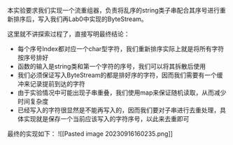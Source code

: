 本实验要求我们实现一个流重组器，负责将乱序的string类子串配合其序号进行重新排序后，写入我们再Lab0中实现的ByteStream。

这里就不讲探索过程了，直接写明最终结论：
- 每个序号Index都对应一个char型字符，我们重新排序实际上就是将所有字符按序号排好
- 函数的输入是string类和第一个字符的序号，我们可以将其拆散后使用
- 我们必须保证写入ByteStream的都是排好序的字符，因而我们需要有一个缓冲来记录提前到达的字符
- 由于实验情况中可能出现子串重叠，我们使用map来保证随机读取，从而减少时间复杂度
- 已经写入的字符很显然是不能再写入的，因而我们要对子串进行去重处理，具体实现就是保存一个当前应该写入的字符序号，以此来去重即可

最终的实现如下：
![[Pasted image 20230916160235.png]]